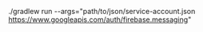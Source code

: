./gradlew run --args="path/to/json/service-account.json https://www.googleapis.com/auth/firebase.messaging" 
